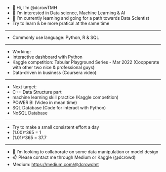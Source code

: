 - 👋 Hi, I’m @dcrowTMH
- 👀 I’m interested in Data science, Machine Learning & AI
- 🌱 I’m currently learning and going for a path towards Data Scientist
- Try to learn & be more pratical at the same time
--------------- 
- Commonly use language: Python, R & SQL
--------------- 
- Working: 
- Interactive dashboard with Python
- Kaggle competition: Tabular Playground Series - Mar 2022 (Coopperate with other two nice & professional guys)
- Data-driven in business (Coursera video)
--------------- 
- Next target: 
- C++ Data Structure part
- machine learning skill practice (Kaggle competition)
- POWER BI (Video in mean time)
- SQL Database (Code for interact with Python)
- NoSQL Database
--------------- 
- Try to make a small consistent effort a day
- (1.00)^365 = 1
- (1.01)^365 = 37.7
--------------- 
- 💞️ I’m looking to collaborate on some data manipulation or model design
- 📫 Please contact me through Medium or Kaggle (@dcrowd)
- Medium: https://medium.com/@dcrowdmt

